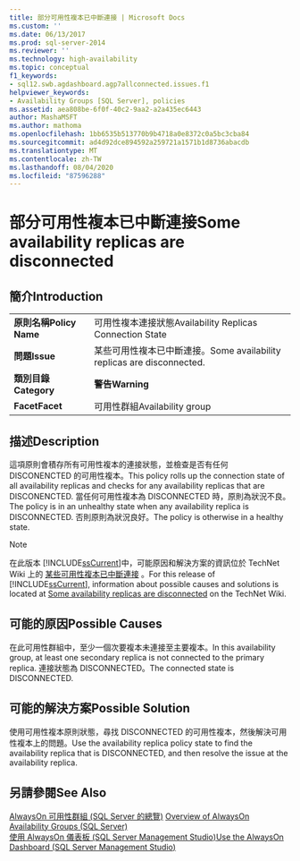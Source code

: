 ```yaml
---
title: 部分可用性複本已中斷連接 | Microsoft Docs
ms.custom: ''
ms.date: 06/13/2017
ms.prod: sql-server-2014
ms.reviewer: ''
ms.technology: high-availability
ms.topic: conceptual
f1_keywords:
- sql12.swb.agdashboard.agp7allconnected.issues.f1
helpviewer_keywords:
- Availability Groups [SQL Server], policies
ms.assetid: aea808be-6f0f-40c2-9aa2-a2a435ec6443
author: MashaMSFT
ms.author: mathoma
ms.openlocfilehash: 1bb6535b513770b9b4718a0e8372c0a5bc3cba84
ms.sourcegitcommit: ad4d92dce894592a259721a1571b1d8736abacdb
ms.translationtype: MT
ms.contentlocale: zh-TW
ms.lasthandoff: 08/04/2020
ms.locfileid: "87596288"
---
```

# <a name="some-availability-replicas-are-disconnected"></a><span data-ttu-id="35538-102">部分可用性複本已中斷連接</span><span class="sxs-lookup"><span data-stu-id="35538-102">Some availability replicas are disconnected</span></span>
    
## <a name="introduction"></a><span data-ttu-id="35538-103">簡介</span><span class="sxs-lookup"><span data-stu-id="35538-103">Introduction</span></span>  
  
|||  
|-|-|  
|<span data-ttu-id="35538-104">**原則名稱**</span><span class="sxs-lookup"><span data-stu-id="35538-104">**Policy Name**</span></span>|<span data-ttu-id="35538-105">可用性複本連接狀態</span><span class="sxs-lookup"><span data-stu-id="35538-105">Availability Replicas Connection State</span></span>|  
|<span data-ttu-id="35538-106">**問題**</span><span class="sxs-lookup"><span data-stu-id="35538-106">**Issue**</span></span>|<span data-ttu-id="35538-107">某些可用性複本已中斷連接。</span><span class="sxs-lookup"><span data-stu-id="35538-107">Some availability replicas are disconnected.</span></span>|  
|<span data-ttu-id="35538-108">**類別目錄**</span><span class="sxs-lookup"><span data-stu-id="35538-108">**Category**</span></span>|<span data-ttu-id="35538-109">**警告**</span><span class="sxs-lookup"><span data-stu-id="35538-109">**Warning**</span></span>|  
|<span data-ttu-id="35538-110">**Facet**</span><span class="sxs-lookup"><span data-stu-id="35538-110">**Facet**</span></span>|<span data-ttu-id="35538-111">可用性群組</span><span class="sxs-lookup"><span data-stu-id="35538-111">Availability group</span></span>|  
  
## <a name="description"></a><span data-ttu-id="35538-112">描述</span><span class="sxs-lookup"><span data-stu-id="35538-112">Description</span></span>  
 <span data-ttu-id="35538-113">這項原則會積存所有可用性複本的連接狀態，並檢查是否有任何 DISCONENCTED 的可用性複本。</span><span class="sxs-lookup"><span data-stu-id="35538-113">This policy rolls up the connection state of all availability replicas and checks for any availability replicas that are DISCONENCTED.</span></span> <span data-ttu-id="35538-114">當任何可用性複本為 DISCONNECTED 時，原則為狀況不良。</span><span class="sxs-lookup"><span data-stu-id="35538-114">The policy is in an unhealthy state when any availability replica is DISCONNECTED.</span></span> <span data-ttu-id="35538-115">否則原則為狀況良好。</span><span class="sxs-lookup"><span data-stu-id="35538-115">The policy is otherwise in a healthy state.</span></span>  
  
> [!NOTE]  
>  <span data-ttu-id="35538-116"> 在此版本 [!INCLUDE[ssCurrent](../../../includes/sscurrent-md.md)]中，可能原因和解決方案的資訊位於 TechNet Wiki 上的 [某些可用性複本已中斷連接](https://go.microsoft.com/fwlink/p/?LinkId=220855) 。</span><span class="sxs-lookup"><span data-stu-id="35538-116">For this release of [!INCLUDE[ssCurrent](../../../includes/sscurrent-md.md)], information about possible causes and solutions is located at [Some availability replicas are disconnected](https://go.microsoft.com/fwlink/p/?LinkId=220855) on the TechNet Wiki.</span></span>  
  
## <a name="possible-causes"></a><span data-ttu-id="35538-117">可能的原因</span><span class="sxs-lookup"><span data-stu-id="35538-117">Possible Causes</span></span>  
 <span data-ttu-id="35538-118">在此可用性群組中，至少一個次要複本未連接至主要複本。</span><span class="sxs-lookup"><span data-stu-id="35538-118">In this availability group, at least one secondary replica is not connected to the primary replica.</span></span> <span data-ttu-id="35538-119">連接狀態為 DISCONNECTED。</span><span class="sxs-lookup"><span data-stu-id="35538-119">The connected state is DISCONNECTED.</span></span>  
  
## <a name="possible-solution"></a><span data-ttu-id="35538-120">可能的解決方案</span><span class="sxs-lookup"><span data-stu-id="35538-120">Possible Solution</span></span>  
 <span data-ttu-id="35538-121">使用可用性複本原則狀態，尋找 DISCONNECTED 的可用性複本，然後解決可用性複本上的問題。</span><span class="sxs-lookup"><span data-stu-id="35538-121">Use the availability replica policy state to find the availability replica that is DISCONNECTED, and then resolve the issue at the availability replica.</span></span>  
  
## <a name="see-also"></a><span data-ttu-id="35538-122">另請參閱</span><span class="sxs-lookup"><span data-stu-id="35538-122">See Also</span></span>  
 <span data-ttu-id="35538-123">[AlwaysOn 可用性群組 &#40;SQL Server 的總覽&#41;](overview-of-always-on-availability-groups-sql-server.md) </span><span class="sxs-lookup"><span data-stu-id="35538-123">[Overview of AlwaysOn Availability Groups &#40;SQL Server&#41;](overview-of-always-on-availability-groups-sql-server.md) </span></span>  
 [<span data-ttu-id="35538-124">使用 AlwaysOn 儀表板 &#40;SQL Server Management Studio&#41;</span><span class="sxs-lookup"><span data-stu-id="35538-124">Use the AlwaysOn Dashboard &#40;SQL Server Management Studio&#41;</span></span>](use-the-always-on-dashboard-sql-server-management-studio.md)  
  
  

